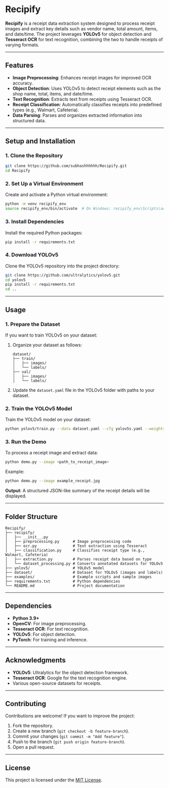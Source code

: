 # **Recipify**

**Recipify** is a receipt data extraction system designed to process receipt images and extract key details such as vendor name, total amount, items, and date/time. The project leverages **YOLOv5** for object detection and **Tesseract OCR** for text recognition, combining the two to handle receipts of varying formats.

---

## **Features**
- **Image Preprocessing**: Enhances receipt images for improved OCR accuracy.
- **Object Detection**: Uses YOLOv5 to detect receipt elements such as the shop name, total, items, and date/time.
- **Text Recognition**: Extracts text from receipts using Tesseract OCR.
- **Receipt Classification**: Automatically classifies receipts into predefined types (e.g., Walmart, Cafeteria).
- **Data Parsing**: Parses and organizes extracted information into structured data.

---

## **Setup and Installation**

### **1. Clone the Repository**
```bash
git clone https://github.com/subhashhhhhh/Recipify.git
cd Recipify
```

### **2. Set Up a Virtual Environment**
Create and activate a Python virtual environment:
```bash
python -m venv recipify_env
source recipify_env/bin/activate  # On Windows: recipify_env\Scripts\activate
```

### **3. Install Dependencies**
Install the required Python packages:
```bash
pip install -r requirements.txt
```

### **4. Download YOLOv5**
Clone the YOLOv5 repository into the project directory:
```bash
git clone https://github.com/ultralytics/yolov5.git
cd yolov5
pip install -r requirements.txt
cd ..
```

---

## **Usage**

### **1. Prepare the Dataset**
If you want to train YOLOv5 on your dataset:
1. Organize your dataset as follows:
   ```
   dataset/
   ├── train/
   │   ├── images/
   │   └── labels/
   ├── val/
   │   ├── images/
   │   └── labels/
   ```
2. Update the `dataset.yaml` file in the YOLOv5 folder with paths to your dataset.

### **2. Train the YOLOv5 Model**
Train the YOLOv5 model on your dataset:
```bash
python yolov5/train.py --data dataset.yaml --cfg yolov5s.yaml --weights yolov5s.pt --epochs 50
```

### **3. Run the Demo**
To process a receipt image and extract data:
```bash
python demo.py --image <path_to_receipt_image>
```

Example:
```bash
python demo.py --image example_receipt.jpg
```

**Output**: A structured JSON-like summary of the receipt details will be displayed.

---

## **Folder Structure**
```
Recipify/
├── recipify/
│   ├── __init__.py
│   ├── preprocessing.py      # Image preprocessing code
│   ├── ocr.py                # Text extraction using Tesseract
│   ├── classification.py     # Classifies receipt type (e.g., Walmart, Cafeteria)
│   ├── extraction.py         # Parses receipt data based on type
│   └── dataset_processing.py # Converts annotated datasets for YOLOv5
├── yolov5/                   # YOLOv5 model
├── dataset/                  # Dataset for YOLOv5 (images and labels)
├── examples/                 # Example scripts and sample images
├── requirements.txt          # Python dependencies
└── README.md                 # Project documentation
```

---

## **Dependencies**
- **Python 3.9+**
- **OpenCV**: For image preprocessing.
- **Tesseract OCR**: For text recognition.
- **YOLOv5**: For object detection.
- **PyTorch**: For training and inference.

---

## **Acknowledgments**
- **YOLOv5**: Ultralytics for the object detection framework.
- **Tesseract OCR**: Google for the text recognition engine.
- Various open-source datasets for receipts.

---

## **Contributing**
Contributions are welcome! If you want to improve the project:
1. Fork the repository.
2. Create a new branch (`git checkout -b feature-branch`).
3. Commit your changes (`git commit -m "Add feature"`).
4. Push to the branch (`git push origin feature-branch`).
5. Open a pull request.

---

## **License**
This project is licensed under the [MIT License](LICENSE).
